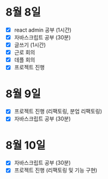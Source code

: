 # 8월 8일

-  [x] react admin 공부 (1시간)
-  [x] 자바스크립트 공부 (30분)
-  [x] 글쓰기 (1시간)
-  [x] 근로 회의
-  [x] 데플 회의
-  [x] 프로젝트 진행

# 8월 9일

- [x] 프로젝트 진행 (리팩토링, 분업 리팩토링)
- [x] 자바스크립트 공부 (30분)

# 8월 10일

- [x] 자바스크립트 공부 (30분)
- [x] 프로젝트 진행 (리팩토링 및 기능 구현)
